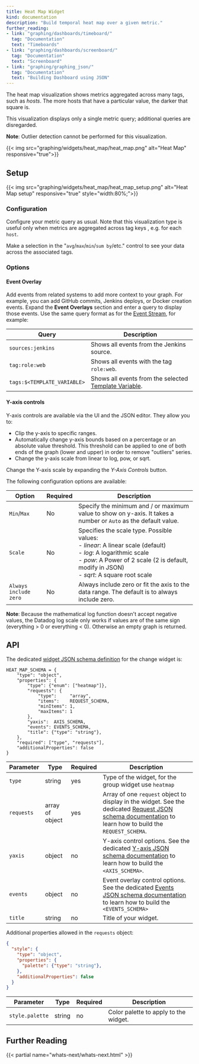 ```yaml
---
title: Heat Map Widget
kind: documentation
description: "Build temporal heat map over a given metric."
further_reading:
- link: "graphing/dashboards/timeboard/"
  tag: "Documentation"
  text: "Timeboards"
- link: "graphing/dashboards/screenboard/"
  tag: "Documentation"
  text: "Screenboard"
- link: "graphing/graphing_json/"
  tag: "Documentation"
  text: "Building Dashboard using JSON"
---
```


The heat map visualization shows metrics aggregated across many tags, such as *hosts*. The more hosts that have a particular value, the darker that square is.

This visualization displays only a single metric query; additional queries are disregarded.

**Note**: Outlier detection cannot be performed for this visualization.

{{< img src="graphing/widgets/heat_map/heat_map.png" alt="Heat Map" responsive="true">}}

## Setup

{{< img src="graphing/widgets/heat_map/heat_map_setup.png" alt="Heat Map setup" responsive="true" style="width:80%;">}}

### Configuration

Configure your metric query as usual. Note that this visualization type is useful only when metrics are aggregated across tag keys , e.g. for each `host`.

Make a selection in the "`avg`/`max`/`min`/`sum by`/etc." control to see your data across the associated tags.

### Options
#### Event Overlay

Add events from related systems to add more context to your graph. For example, you can add GitHub commits, Jenkins deploys, or Docker creation events. Expand the **Event Overlays** section and enter a query to display those events. Use the same query format as for the [Event Stream][1], for example:

| Query                       | Description                                                |
|-----------------------------|------------------------------------------------------------|
| `sources:jenkins`           | Shows all events from the Jenkins source.                  |
| `tag:role:web`              | Shows all events with the tag `role:web`.                  |
| `tags:$<TEMPLATE_VARIABLE>` | Shows all events from the selected [Template Variable][2]. |

#### Y-axis controls

Y-axis controls are available via the UI and the JSON editor. They allow you to:

* Clip the y-axis to specific ranges.
* Automatically change y-axis bounds based on a percentage or an absolute value threshold. This threshold can be applied to one of both ends of the graph (lower and upper) in order to remove "outliers" series.
* Change the y-axis scale from linear to log, pow, or sqrt.

Change the Y-axis scale by expanding the *Y-Axis Controls* button.

The following configuration options are available:

| Option                | Required | Description                                                                                                                                                                                                       |
|-----------------------|----------|-------------------------------------------------------------------------------------------------------------------------------------------------------------------------------------------------------------------|
| `Min`/`Max`           | No       | Specify the minimum and / or maximum value to show on y-axis. It takes a number or `Auto` as the default value.                                                                                                   |
| `Scale`               | No       | Specifies the scale type. Possible values:<br>- *linear*: A linear scale (default)<br>- *log*: A logarithmic scale<br>- *pow*: A Power of 2 scale (2 is default, modify in JSON)<br>- *sqrt*: A square root scale |
| `Always include zero` | No       | Always include zero or fit the axis to the data range. The default is to always include zero.                                                                                                                     |

**Note**: Because the mathematical log function doesn't accept negative values, the Datadog log scale only works if values are of the same sign (everything > 0 or everything < 0). Otherwise an empty graph is returned.

## API

The dedicated [widget JSON schema definition][3] for the change widget is: 

```
HEAT_MAP_SCHEMA = {
    "type": "object",
    "properties": {
        "type": {"enum": ["heatmap"]},
        "requests": {
            "type":     "array",
            "items":    REQUEST_SCHEMA,
            "minItems": 1,
            "maxItems": 1
        },
        "yaxis":  AXIS_SCHEMA,
        "events": EVENTS_SCHEMA,
        "title": {"type": "string"},
    },
    "required": ["type", "requests"],
    "additionalProperties": false
}
```

| Parameter  | Type            | Required | Description                                                                                                                                                  |
| ------     | -----           | -------- | -----                                                                                                                                                        |
| `type`     | string          | yes      | Type of the widget, for the group widget use `heatmap`                                                                                                       |
| `requests` | array of object | yes      | Array of one `request` object to display in the widget. See the dedicated [Request JSON schema documentation][4] to learn how to build the `REQUEST_SCHEMA`. |
| `yaxis`    | object          | no       | Y-axis control options. See the dedicated [Y-axis JSON schema documentation][5] to learn how to build the `<AXIS_SCHEMA>`.                                   |
| `events`   | object          | no       | Event overlay control options. See the dedicated [Events JSON schema documentation][6] to learn how to build the `<EVENTS_SCHEMA>`                           |
| `title`    | string          | no       | Title of your widget.                                                                                                                                        |


Additional properties allowed in the `requests` object:

```json
{
  "style": {
    "type": "object",
    "properties": {
      "palette": {"type": "string"},
    },
    "additionalProperties": false
  }
}
```

| Parameter       | Type   | Required | Description                           |
| ------          | -----  | -------- | ----                                  |
| `style.palette` | string | no       | Color palette to apply to the widget. |


## Further Reading

{{< partial name="whats-next/whats-next.html" >}}

[1]: /graphing/event_stream
[2]: /graphing/dashboards/template_variables
[3]: /graphing/graphing_json/widgets_json
[4]: /graphing/graphing_json/request_json
[5]: /graphing/graphing_json/widget_json/#y-axis-schema
[6]: /grpahing/graphing_json/widget_json/#events-schema
